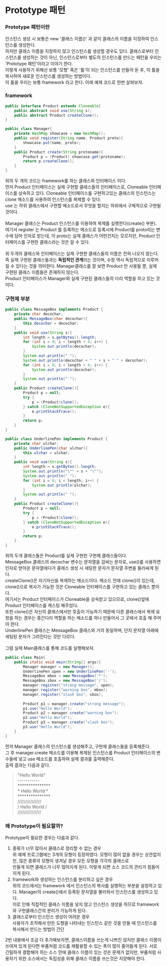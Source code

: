 # Prototype 패턴

### Prototype 패턴이란
인스턴스 생성 시 보통은 new '클래스 이름()' 과 같이 클래스의 이름을 지정하여 인스턴스를 생성한다.\
하지만 클래스 이름을 지정하지 않고 인스턴스를 생성할 경우도 있다. 클래스로부터 인스턴스를 생성하는 것이 아닌,
인스턴스로부터 별도의 인스턴스를 만드는 패턴을 우리는 'Prototype 패턴'이라고 이야기 한다.\
이렇게 사용하기 위해선 보통 '모형' 혹은 '틀'이 되는 인스턴스를 만들어 둔 후, 이 틀을 복사하여 새로운 인스턴스를 생성하는 방법이다.\
이 틀을 우리는 보통 framework 라고 한다. 아래 예제 코드로 한번 살펴보자.

### framework
```java
public interface Product extends Cloneable{
    public abstract void use(String s);
    public abstract Product createClone();
}
```
```java
public class Manager{
    private HashMap showcase = new HashMap();
    public void register(String name, Product proto){
        showcase.put(name, proto);
    }
    public Product create(String protoname){
        Product p = (Product) showcase.get(protoname);
        return p.createClone();
    }
}
```
위의 두 개의 코드는 framework를 하는 클래스와 인터페이스 이다.\
먼저 Product 인터페이스는 실제 구현할 클래스들의 인터페이스로, Cloneable 인터페이스를 상속하고 있다. Cloneable 인터페이스를 구현하고있는 클래스의 인스턴스는
clone 메소드를 사용하여 인스턴스를 복제할 수 있다. \
use 는 하위 클래스에서 구현할 메소드로서 무엇을 할지는 하위에서 구체적으로 구현될 것이다.\
\
Manager 클래스는 Product 인스턴스를 이용하여 복제를 실행한다(create() 부분). 여기서 register 는 Product 를 등록하는 메소드로 등록시에 Product를 proto라는 변수에 담아 인자로 받는데,
이 proto는 실제 클래스가 어떤건지는 모르지만, Product 인터페이스를 구현한 클래스라는 것은 알 수 있다.\
\
위 두개의 클래스와 인터페이스는 실제 구현한 클래스들의 이름은 전혀 나오지 않는다. 즉 실제 구현된 클래스들과는 **독립적인 관계**라는 것이며, 수정 역시 독립적으로 이루어질 수 있다는 것을 의미한다. 
Manager클래스를 잘 보면 Product 만 사용될 뿐, 실제 구현된 클래스 이름들은 존재하지 않는다.\
Product 인터페이스가 Manager와 실제 구현된 클래스들의 다리 역할을 하고 있는 것이다.

### 구현체 부분
```java
public class MessageBox implements Product {
    private char decochar;
    public MessageBox(char decochar){
        this.decochar = decochar;
    }
    public void use(String s){
        int length = s.getBytes().length;
        for (int i = 0; i < length + 4; i++) {
            System.out.println(decochar);
        }
        System.out.println(" ");
        System.out.println(decochar + " " + s + " " + decochar);
        for (int i = 0; i < length + 4; i++) {
            System.out.println(decochar);
        }
        System.out.println(" ");
    }
    public Product createClone(){
        Product p = null;
        try {
            p = (Product)clone();
        } catch (CloneNotSupportedException e){
            e.printStackTrace();
        }
        return p;
    }
}
```
```java
public class UnderlinePen implements Product {
    private char ulchar;
    public UnderlinePen(char ulchar){
        this.ulchar = ulchar;
    }
    public void use(String s){
        int length = s.getBytes().length;
        System.out.println("\"" + s + "\"");
        System.out.println(" ");
        for (int i = 0; i < length; i++) {
            System.out.println(ulchar);
        }
        System.out.println(" ");
    }
    public Product createClone(){
        Product p = null;
        try {
            p = (Product)clone();
        } catch (CloneNotSupportedException e){
            e.printStackTrace();
        }
        return p;
    }
}
```
위의 두개 클래스들은 Product를 실제 구현한 구현체 클래스들이다.\
MessageBox 클래스의 decochar 변수는 문자열을 감싸는 문자로, use()를 사용하면 인자로 받아온 문자열에다가 클래스 생성 시 세팅한 문자가 문자열 주변을 둘러싸게 된다.\
createClone()은 자기자신을 복제하는 메소드이다. 메소드 안에 clone()이 있는데, clone()으로 복사가 가능한 것은 Cloneable 인터페이스를 구현하고 있는 클래스 뿐이다.\
여기서는 Product 인터페이스가 Cloneable을 상속받고 있으므로, clone()앞에 Product 인터페이스를 캐스팅 해주었다.\
또한 clone()은 자신의 클래스에서만 호출이 가능하기 때문에 다른 클래스에서 복제 요청을 하는 경우는 중간다리 역할을 하는 메소드를 하나 만들어서 그 곳에서 호출 해 주어야 한다.\
UnderlinePen 클래스는 MessageBox 클래스와 거의 동일하며, 단지 문자열 아래에 세팅된 문자가 그려진다는 것만 다르다.\
\
그럼 실제 Main클래스를 통해 코드를 실행해보자.
```java
public class Main{
    public static void main(String[] args){
        Manager manager = new Manager();
        UnderlinePen upen = new UnderlinePen('-');
        MessageBox mbox = new MessageBox('*');
        MessageBox sbox = new MessageBox('/');
        manager.register("strong message", upen);
        manager.register("warning box", mbox);
        manager.register("slash box", sbox);
        
        Product p1 = manager.create("strong message");
        p1.use("Hello World");
        Product p2 = manager.create("warning box");
        p2.use("Hello World");
        Product p3 = manager.create("slash box");
        p3.use("Hello World");
    }
}
```
먼저 Manager 클래스의 인스턴스를 생성해주고, 구현체 클래스들을 등록해준다. \
그 후 manager.create 메소드를 이용해 복제된 인스턴스를 Product 인터페이스의 변수들에 넣고 use 메소드를 호출하여 실제 결과를 출력해준다.\
출력 결과는 다음과 같다.
> "Hello World" \
> ----------- \
> *************** \
> &#42; Hello World * \
> *************** \
> /////////////// \
> / Hello World / \
> ///////////////

### 왜 Prototype이 필요할까?
Prototype이 필요한 경우는 다음과 같다.
1. 종류가 너무 많아서 클래스로 정리할 수 없는 경우 \
    위 예제 프로그램에는 3개의 모형이 등장하였다. 모형이 많이 없을 경우는 상관없지만, 많은 종류의 모형이 생겨날 경우 모든 모형을 각각의 클래스로\
    만들게 되면 클래스가 너무 많아지게 된다. 이렇게 되면 소스 코드의 관리가 힘들어지게 된다.
2. framework와 생성하는 인스턴스를 분리하고 싶은 경우 \
    위의 코드에서는 framework 에서 인스턴스의 복사를 실행하는 부분을 설정하고 있다. Manager의 create()에서 등록된 문자열을 불러와서 인스턴스를 생성하고 있다.\
    이로 인해 직접적인 클래스 이름을 넣지 않고 인스턴스 생성을 하므로 framework 와 구현클래스간의 분리가 가능하게 된다.
3. 클래스로부터 인스턴스 생성이 어려운 경우 \
    사용자가 조작해서 만든 도형을 나타내는 인스턴스 같은 것을 만들 때 인스턴스를 복사해서 만드는 방법이 간단

2번 내용에서 조금 더 추가해보자면, 클래스이름을 쓰는게 나쁘진 않지만 클래스 이름이 쓰여져 있게 된다면 부품처럼 코드를 재활용할 수 있는 폭이 많이 줄어들게 된다.
서로 긴밀하게 결합해야 하는 소스 안에 클래스 이름이 있는 것은 문제가 없지만, 부품처럼 사용하기 위한 소스에서는 독립성을 위해 클래스 이름을 쓰는것은 지양해야 한다.